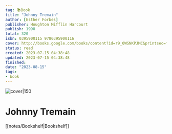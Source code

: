 ```yaml
---
tag: 📚Book
title: "Johnny Tremain"
author: [Esther Forbes]
publisher: Houghton Mifflin Harcourt
publish: 1998
total: 320
isbn: 0395900115 9780395900116
cover: http://books.google.com/books/content?id=r9_0WSNKPJMC&printsec=frontcover&img=1&zoom=1&edge=curl&source=gbs_api
status: read
created: 2023-07-15 04:38:48
updated: 2023-07-15 04:38:48
finished: 
date: "2023-08-15"
tags:
- book
---
```


![cover|150](http://books.google.com/books/content?id=r9_0WSNKPJMC&printsec=frontcover&img=1&zoom=1&edge=curl&source=gbs_api)

# Johnny Tremain
[[notes/Bookshelf|Bookshelf]]